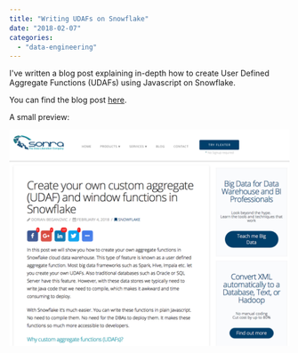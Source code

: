 ```yaml
---
title: "Writing UDAFs on Snowflake"
date: "2018-02-07"
categories: 
  - "data-engineering"
---
```


I've written a blog post explaining in-depth how to create User Defined Aggregate Functions (UDAFs) using Javascript on Snowflake.

You can find the blog post [here](https://sonra.io/2018/02/04/create-custom-aggregate-udaf-window-functions-snowflake/).

A small preview:

![Screen Shot 2018-02-11 at 16.13.00.png](assets/img/old_blog_post_images/screen-shot-2018-02-11-at-16-13-00.png)

